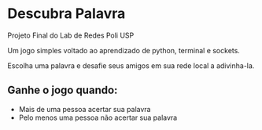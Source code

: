 # Descubra Palavra
Projeto Final do Lab de Redes Poli USP

Um jogo simples voltado ao aprendizado de python, terminal e sockets.

Escolha uma palavra e desafie seus amigos em sua rede local a adivinha-la.
## Ganhe o jogo quando:
- Mais de uma pessoa acertar sua palavra
- Pelo menos uma pessoa não acertar sua palavra
